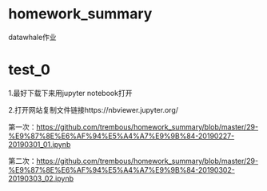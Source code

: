 # homework_summary
datawhale作业
# test_0
1.最好下载下来用jupyter notebook打开

2.打开网站复制文件链接https://nbviewer.jupyter.org/

第一次：https://github.com/trembous/homework_summary/blob/master/29-%E9%87%8E%E6%AF%94%E5%A4%A7%E9%9B%84-20190227-20190301_01.ipynb

第二次：https://github.com/trembous/homework_summary/blob/master/29-%E9%87%8E%E6%AF%94%E5%A4%A7%E9%9B%84-20190302-20190303_02.ipynb
